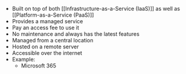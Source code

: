 * Built on top of both [[Infrastructure-as-a-Service (IaaS)]] as well as [[Platform-as-a-Service (PaaS)]]
* Provides a managed service
* Pay an access fee to use it
* No maintenance and always has the latest features
* Managed from a central location
* Hosted on a remote server
* Accessible over the internet
* Example:
	* Microsoft 365